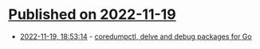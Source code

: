 # [Published on 2022-11-19](index.md)

* [2022-11-19, 18:53:14](https://lobste.rs/s/x0qiml/coredumpctl_delve_debug_packages_for_go) - [coredumpctl, delve and debug packages for Go](https://linderud.dev/blog/coredumpctl-delve-and-debug-packages-for-go/)
